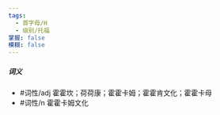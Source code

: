 ```yaml
---
tags:
  - 首字母/H
  - 级别/托福
掌握: false
模糊: false
---
```

##### 词义
- #词性/adj  霍霍坎；荷荷康；霍霍卡姆；霍霍肯文化；霍霍卡母
- #词性/n  霍霍卡姆文化

